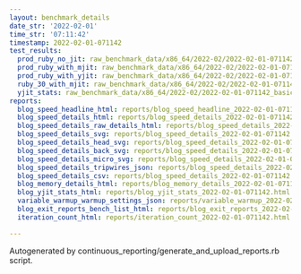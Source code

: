 ```yaml
---
layout: benchmark_details
date_str: '2022-02-01'
time_str: '07:11:42'
timestamp: 2022-02-01-071142
test_results:
  prod_ruby_no_jit: raw_benchmark_data/x86_64/2022-02/2022-02-01-071142_basic_benchmark_prod_ruby_no_jit.json
  prod_ruby_with_mjit: raw_benchmark_data/x86_64/2022-02/2022-02-01-071142_basic_benchmark_prod_ruby_with_mjit.json
  prod_ruby_with_yjit: raw_benchmark_data/x86_64/2022-02/2022-02-01-071142_basic_benchmark_prod_ruby_with_yjit.json
  ruby_30_with_mjit: raw_benchmark_data/x86_64/2022-02/2022-02-01-071142_basic_benchmark_ruby_30_with_mjit.json
  yjit_stats: raw_benchmark_data/x86_64/2022-02/2022-02-01-071142_basic_benchmark_yjit_stats.json
reports:
  blog_speed_headline_html: reports/blog_speed_headline_2022-02-01-071142.html
  blog_speed_details_html: reports/blog_speed_details_2022-02-01-071142.html
  blog_speed_details_raw_details_html: reports/blog_speed_details_2022-02-01-071142.raw_details.html
  blog_speed_details_svg: reports/blog_speed_details_2022-02-01-071142.svg
  blog_speed_details_head_svg: reports/blog_speed_details_2022-02-01-071142.head.svg
  blog_speed_details_back_svg: reports/blog_speed_details_2022-02-01-071142.back.svg
  blog_speed_details_micro_svg: reports/blog_speed_details_2022-02-01-071142.micro.svg
  blog_speed_details_tripwires_json: reports/blog_speed_details_2022-02-01-071142.tripwires.json
  blog_speed_details_csv: reports/blog_speed_details_2022-02-01-071142.csv
  blog_memory_details_html: reports/blog_memory_details_2022-02-01-071142.html
  blog_yjit_stats_html: reports/blog_yjit_stats_2022-02-01-071142.html
  variable_warmup_warmup_settings_json: reports/variable_warmup_2022-02-01-071142.warmup_settings.json
  blog_exit_reports_bench_list_html: reports/blog_exit_reports_2022-02-01-071142.bench_list.html
  iteration_count_html: reports/iteration_count_2022-02-01-071142.html

---
```

Autogenerated by continuous_reporting/generate_and_upload_reports.rb script.

